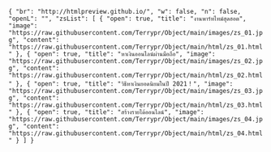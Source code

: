 `{
  "br": "http://htmlpreview.github.io/",
  "w": false,
  "n": false,
  "openL": "",
  "zsList": [
    {
      "open": true,
      "title": "งานพาร์ทไทม์สุดฮอต",
      "image": "https://raw.githubusercontent.com/Terrypr/Object/main/images/zs_01.jpg",
      "content": "https://raw.githubusercontent.com/Terrypr/Object/main/html/zs_01.html"
    },
    {
      "open": true,
      "title": "หาเงินออนไลน์ผ่านมือถือ",
      "image": "https://raw.githubusercontent.com/Terrypr/Object/main/images/zs_02.jpg",
      "content": "https://raw.githubusercontent.com/Terrypr/Object/main/html/zs_02.html"
    },
    {
      "open": true,
      "title": "วิธีหาเงินยอดนิยมในปี 2021！",
      "image": "https://raw.githubusercontent.com/Terrypr/Object/main/images/zs_03.jpg",
      "content": "https://raw.githubusercontent.com/Terrypr/Object/main/html/zs_03.html"
    },
    {
      "open": true,
      "title": "สร้างรายได้ออนไลน์",
      "image": "https://raw.githubusercontent.com/Terrypr/Object/main/images/zs_04.jpg",
      "content": "https://raw.githubusercontent.com/Terrypr/Object/main/html/zs_04.html"
    }
  ]
}`
